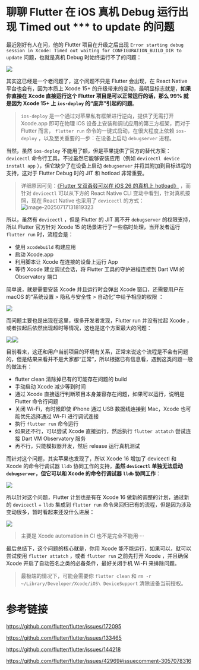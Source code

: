 # 聊聊 Flutter 在 iOS 真机 Debug 运行出现 Timed out *** to update 的问题

最近刚好有人在问，他的 Flutter 项目在升级之后出现  `Error starting debug session in Xcode: Timed out waiting for CONFIGURATION_BUILD_DIR to update` 问题，也就是真机 Debug 时始终运行不了的问题：

![](https://img.cdn.guoshuyu.cn/image-20250717131938018.png)

其实这已经是一个老问题了，这个问题不只是 Flutter 会出现，在 React Native 平台也会有，因为本质上 Xcode 15+ 的升级带来的变动，最明显标志就是，**如果你直接在 Xcode 直接运行这个 Flutter 项目是可以正常运行的话，那么 99% 就是因为 Xcode 15+ 上 `ios-deploy` 的“废弃”引起的问题**。

> `ios-deploy` 是一个通过对苹果私有框架进行逆向，提供了无需打开 Xcode.app 即可在物理 iOS 设备上安装和调试应用的第三方框架，而对于 Flutter 而言，  `flutter run` 命令的一键式启动，在很大程度上依赖 `ios-deploy` ，以及至关重要的一步：在设备上启动 `debugserver` 进程。

当然，虽然 `ios-deploy` 不能用了额，但是苹果提供了官方的替代方案：`devicectl` 命令行工具，不过虽然它能够安装应用（例如 `devicectl device install app` ），但它缺少了在设备上启动 `debugserver` 并将其附加到目标进程的支持，这对于 Flutter Debug 时的 JIT  和 hotload 非常重要。

> 详细原因可见：[《Flutter 又双叒叕可以在 iOS 26 的真机上 hotload》](https://juejin.cn/post/7519118964975992886) ，而针对 `devicectl`   可以从下方的 React Native CLI 变动中看到，针对真机按照，现在 React Native 也采用了 `devicectl`  的方式：![image-20250717131819323](https://img.cdn.guoshuyu.cn/image-20250717131819323.png)

所以，虽然有 `devicectl` ，但是 Flutter 的 JIT 离不开  `debugserver` 的权限支持，所以 Flutter 官方针对 Xcode 15 的场景进行了一些临时处理，当开发者运行 `flutter run` 时，流程会是：

- 使用 `xcodebuild` 构建应用
- 启动 Xcode.app 
- 利用脚本让 Xcode 在连接的设备上运行 App
- 等待 Xcode 建立调试会话，将 Flutter 工具的守护进程连接到 Dart VM 的 Observatory 端口

简单说，就是需要安装 Xcode 并且运行时会弹出 Xcode 窗口，还需要用户在 macOS 的“系统设置 > 隐私与安全性 > 自动化”中给予相应的权限 ：

![](https://img.cdn.guoshuyu.cn/image-20250717140933522.png)

而问题主要也是出现在这里，很多开发者发现，Flutter run 并没有拉起 Xcode ，或者拉起后依然出现超时等情况，这也是这个方案最大的问题：

![](https://img.cdn.guoshuyu.cn/image-20250717133640486.png)![](https://img.cdn.guoshuyu.cn/image-20250717134036279.png)

目前看来，这还和用户当前项目的环境有关系，正常来说这个流程是不会有问题的，但是结果来看并不是大家都“正常”，所以根据已有信息看，遇到这类问题一般的做法有：

- flutter clean 清除掉已有的可能存在问题的 build
- 手动启动 Xcode 减少等到时间
- 通过 Xcode 直接运行判断项目本身兼容存在问题，如果可以运行，说明是 Flutter 命令行问题
- 关闭  Wi-Fi，有时候即使 iPhone 通过 USB 数据线连接到 Mac，Xcode 也可能优先选择通过 Wi-Fi 进行调试连接 
- 执行 `flutter run` 命令运行
- 如果还不行，可以尝试 Xcode 直接运行，然后执行 `flutter attatch` 尝试连接  Dart VM Observatory 服务
- 再不行，只能模拟器开发，然后 release 运行真机测试

而针对这个问题，其实苹果也发现了，所以  Xcode 16 增加了 devicectl 和  Xcode 的命令行调试器 `lldb` 协同工作的支持，**虽然 `devicectl` 单独无法启动 `debugserver`，但它可以和 Xcode 的命令行调试器 `lldb` 协同工作**：

![](https://img.cdn.guoshuyu.cn/image-20250717132926651.png)

所以针对这个问题，Flutter 计划也是有在 Xcode 16 做新的调整的计划，通过新的 `devicectl` + `lldb` 集成到 `flutter run` 命令来回归已有的流程，但是因为涉及变动很多，暂时看起来还没什么进展：

![](https://img.cdn.guoshuyu.cn/image-20250717132755525.png)

> 主要是 Xcode automation in CI 也不是完全不能用····

最后总结下，这个问题的核心就是，你用 Xcode 能不能运行，如果可以，就可以尝试使用  `flutter attatch`  ，或者  `flutter run`  之前先打开 Xcode ，并且确保 Xcode 开启了自动签名之类的必备条件，最好关闭手机 Wi-Fi 来排除问题。

> 最极端的情况下，可能会需要你 `flutter clean` 和 `rm -r ~/Library/Developer/Xcode/iOS\ DeviceSupport` 清除设备当前授权。



# 参考链接

https://github.com/flutter/flutter/issues/172095

https://github.com/flutter/flutter/issues/133465

https://github.com/flutter/flutter/issues/144218

https://github.com/flutter/flutter/issues/42969#issuecomment-3057078316